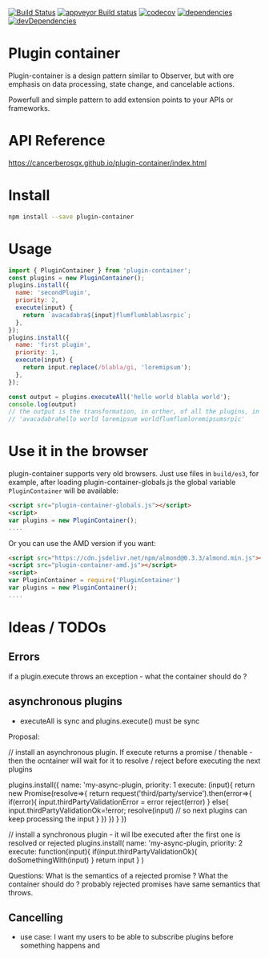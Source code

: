 [![Build Status](https://travis-ci.org/cancerberoSgx/plugin-container.png?branch=master)](https://travis-ci.org/cancerberoSgx/plugin-container) [![appveyor Build status](https://ci.appveyor.com/api/projects/status/w3ynfan159ejobkv/branch/master?svg=true)](https://ci.appveyor.com/project/cancerberoSgx/plugin-container/branch/master) [![codecov](https://codecov.io/gh/cancerberoSgx/plugin-container/branch/master/graph/badge.svg)](https://codecov.io/gh/cancerberoSgx/plugin-container/tree/master/packages/plugin-container/src) [![dependencies](https://david-dm.org/cancerberosgx/plugin-container/status.svg)](https://david-dm.org/cancerberosgx/plugin-container) [![devDependencies](https://david-dm.org/cancerberosgx/plugin-container/dev-status.svg)](https://david-dm.org/cancerberosgx/plugin-container-dev#info=devDependencies)


# Plugin container

 Plugin-container is a design pattern similar to Observer, but with ore emphasis on data processing, state change, and cancelable actions.   
 
 Powerfull and simple pattern to add extension points to your APIs or frameworks.  

# API Reference

https://cancerberosgx.github.io/plugin-container/index.html

# Install 

```sh
npm install --save plugin-container
```

# Usage

```js
import { PluginContainer } from 'plugin-container';
const plugins = new PluginContainer();
plugins.install({
  name: 'secondPlugin',
  priority: 2,
  execute(input) {
    return `avacadabra${input}flumflumblablasrpic`;
  },
});
plugins.install({
  name: 'first plugin',
  priority: 1,
  execute(input) {
    return input.replace(/blabla/gi, 'loremipsum');
  },
});

const output = plugins.executeAll('hello world blabla world');
console.log(output)
// the output is the transformation, in orther, of all the plugins, in this case:
// 'avacadabrahello world loremipsum worldflumflumloremipsumsrpic'
```

# Use it in the browser

plugin-container supports very old browsers. Just use files in `build/es3`, for example, after loading plugin-container-globals.js the global variable `PluginContainer` will be available: 

```html
<script src="plugin-container-globals.js"></script>
<script>
var plugins = new PluginContainer();
....
``` 

Or you can use the AMD version if you want: 


```html
<script src="https://cdn.jsdelivr.net/npm/almond@0.3.3/almond.min.js"></script>
<script src="plugin-container-amd.js"></script>
<script>
var PluginContainer = require('PluginContainer')
var plugins = new PluginContainer();
....
``` 


# Ideas / TODOs

## Errors

if a plugin.execute throws an exception - what the container should do ? 


## asynchronous plugins

 * executeAll is sync and plugins.execute() must be sync

Proposal: 

// install an asynchronous plugin. If execute returns a promise / thenable - then the ocntainer will wait for it to resolve / reject before executing the next plugins

plugins.install({
  name: 'my-async-plugin,
  priority: 1
  execute: (input){
    return new Promise(resolve=>{
      return request('third/party/service').then(error=>{
        if(error){
          input.thirdPartyValidationError = error
          reject(error)
        }
        else{
          input.thirdPartyValidationOk=!error;
          resolve(input) // so next plugins can keep processing the input
        }
      })
    })
  }
})

// install a synchronous plugin - it wil lbe executed after the first one is resolved or rejected
plugins.install(
  name: 'my-async-plugin,
  priority: 2
  execute: function(input){
    if(input.thirdPartyValidationOk){
      doSomethingWith(input)
    }
    return input
  }
)

Questions: What is the semantics of a rejected promise ? What the container should do ? probably rejected promises have same semantics that throws. 


## Cancelling

* use case: I want my users to be able to subscribe plugins before something happens and  